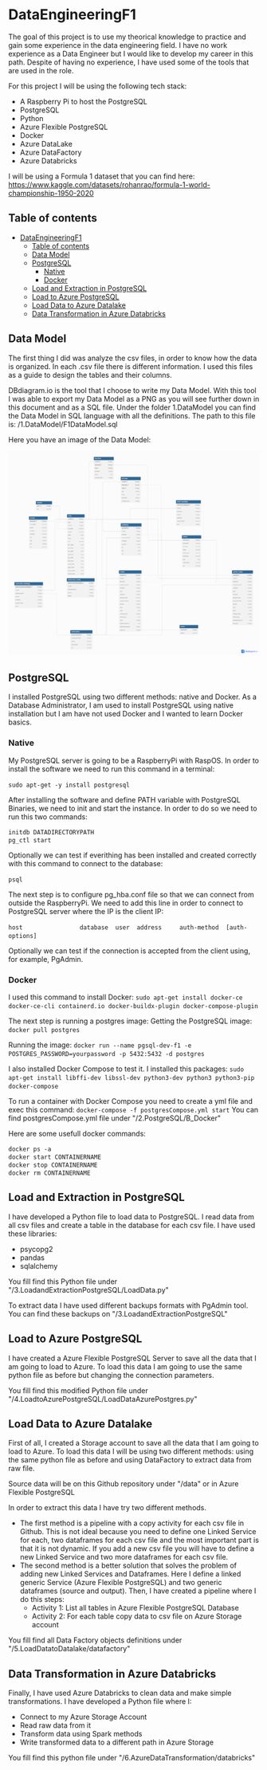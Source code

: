 # DataEngineeringF1
The goal of this project is to use my theorical knowledge to practice and gain some experience in the data engineering field. I have no work experience as a Data Engineer but I would like to develop my career in this path. Despite of having no experience, I have used some of the tools that are used in the role.

For this project I will be using the following tech stack:
- A Raspberry Pi to host the PostgreSQL
- PostgreSQL
- Python
- Azure Flexible PostgreSQL
- Docker
- Azure DataLake
- Azure DataFactory
- Azure Databricks

I will be using a Formula 1 dataset that you can find here: https://www.kaggle.com/datasets/rohanrao/formula-1-world-championship-1950-2020

## Table of contents
- [DataEngineeringF1](#dataengineeringf1)
  - [Table of contents](#table-of-contents)
  - [Data Model ](#data-model-)
  - [PostgreSQL ](#postgresql-)
    - [Native](#native)
    - [Docker](#docker)
  - [Load and Extraction in PostgreSQL ](#load-and-extraction-in-postgresql-)
  - [Load to Azure PostgreSQL ](#load-to-azure-postgresql-)
  - [Load Data to Azure Datalake ](#load-data-to-azure-datalake-)
  - [Data Transformation in Azure Databricks ](#data-transformation-in-azure-databricks-)

## Data Model <a name="datamodel"></a>
The first thing I did was analyze the csv files, in order to know how the data is organized. In each .csv file there is different information. I used this files as a guide to design the tables and their columns.

DBdiagram.io is the tool that I choose to write my Data Model. With this tool I was able to export my Data Model as a PNG as you will see further down in this document and as a SQL file. Under the folder 1.DataModel you can find the Data Model in SQL language with all the definitions. The path to this file is: /1.DataModel/F1DataModel.sql

Here you have an image of the Data Model:

![alt](/img/F1DataModel.png)


## PostgreSQL <a name="PostgreSQL"></a>
I installed PostgreSQL using two different methods: native and Docker. As a Database Administrator, I am used to install PostgreSQL using native installation but I am have not used Docker and I wanted to learn Docker basics.
### Native
My PostgreSQL server is going to be a RaspberryPi with RaspOS. 
In order to install the software we need to run this command in a terminal:

`sudo apt-get -y install postgresql`

After installing the software and define PATH variable with PostgreSQL Binaries, we need to init and start the instance. In order to do so we need to run this two commands:

```
initdb DATADIRECTORYPATH
pg_ctl start
```

Optionally we can test if everithing has been installed and created correctly with this command to connect to the database:

`psql`

The next step is to configure pg_hba.conf file so that we can connect from outside the RaspberryPi.
We need to add this line in order to connect to PostgreSQL server where the IP is the client IP:

`host                database  user  address     auth-method  [auth-options]`

Optionally we can test if the connection is accepted from the client using, for example, PgAdmin.

### Docker
I used this command to install Docker:
`sudo apt-get install docker-ce docker-ce-cli containerd.io docker-buildx-plugin docker-compose-plugin`

The next step is running a postgres image:
Getting the PostgreSQL image: `docker pull postgres`

Running the image: `docker run --name pgsql-dev-f1 -e POSTGRES_PASSWORD=yourpassword -p 5432:5432 -d postgres`

I also installed Docker Compose to test it. I installed this packages:
`sudo apt-get install libffi-dev libssl-dev python3-dev python3 python3-pip docker-compose`

To run a container with Docker Compose you need to create a yml file and exec this command: `docker-compose -f postgresCompose.yml start`
You can find postgresCompose.yml file under "/2.PostgreSQL/B_Docker"


Here are some usefull docker commands:
```
docker ps -a 
docker start CONTAINERNAME
docker stop CONTAINERNAME
docker rm CONTAINERNAME
```


## Load and Extraction in PostgreSQL <a name="loadextraction"></a>
I have developed a Python file to load data to PostgreSQL. I read data from all csv files and create a table in the database for each csv file.
I have used these libraries:
- psycopg2
- pandas
- sqlalchemy

You fill find this Python file under "/3.LoadandExtractionPostgreSQL/LoadData.py"

To extract data I have used different backups formats with PgAdmin tool. You can find these backups on "/3.LoadandExtractionPostgreSQL"

## Load to Azure PostgreSQL <a name="loadtoazure"></a>
I have created a Azure Flexible PostgreSQL Server to save all the data that I am going to load to Azure. To load this data I am going to use the same python file as before but changing the connection parameters.

You fill find this modified Python file under "/4.LoadtoAzurePostgreSQL/LoadDataAzurePostgres.py"


## Load Data to Azure Datalake <a name="loadtodatalake"></a>
First of all, I created a Storage account to save all the data that I am going to load to Azure. To load this data I will be using two different methods: using the same python file as before and using DataFactory to extract data from raw file.

Source data will be on this Github repository under "/data" or in Azure Flexible PostgreSQL

In order to extract this data I have try two different methods. 

- The first method is a pipeline with a copy activity for each csv file in Github. This is not ideal because you need to define one Linked Service for each, two dataframes for each csv file and the most important part is that it is not dynamic. If you add a new csv file you will have to define a new Linked Service and two more dataframes for each csv file.
- The second method is a better solution that solves the problem of adding new Linked Services and Dataframes. Here I define a linked generic Service (Azure Flexible PostgreSQL) and two generic dataframes (source and output). Then, I have created a pipeline where I do this steps: 
  - Activity 1: List all tables in Azure Flexible PostgreSQL Database 
  - Activity 2: For each table copy data to csv file on Azure Storage account

You fill find all Data Factory objects definitions under "/5.LoadDatatoDatalake/datafactory"
  
## Data Transformation in Azure Databricks <a name="datatransformation"></a>
Finally, I have used Azure Databricks to clean data and make simple transformations. I have developed a Python file where I:

- Connect to my Azure Storage Account
- Read raw data from it
- Transform data using Spark methods
- Write transformed data to a different path in Azure Storage

You fill find this python file under "/6.AzureDataTransformation/databricks"